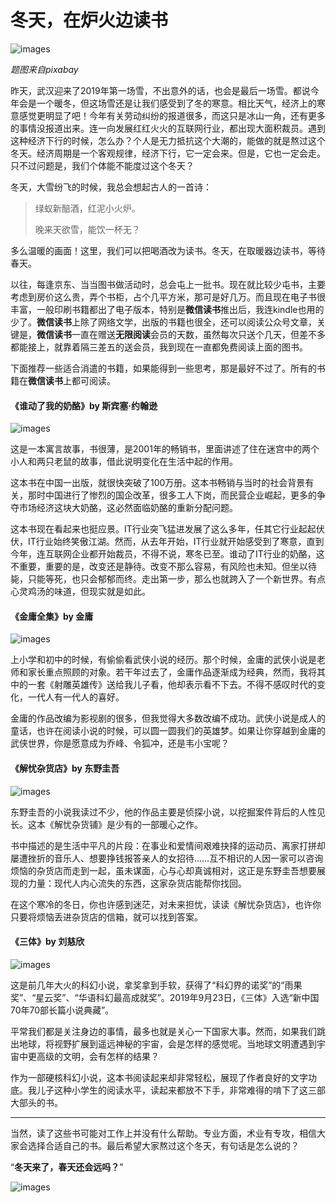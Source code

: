 # 冬天，在炉火边读书

![images](https://raw.githubusercontent.com/mogoweb/mywritings/master/book_wechat/201912/images/read_book_in_winter_title.jpg)

*题图来自pixabay*

昨天，武汉迎来了2019年第一场雪，不出意外的话，也会是最后一场雪。都说今年会是一个暖冬，但这场雪还是让我们感受到了冬的寒意。相比天气，经济上的寒意感觉更明显了吧！今年有关劳动纠纷的报道很多，而这只是冰山一角，还有更多的事情没报道出来。连一向发展红红火火的互联网行业，都出现大面积裁员。遇到这种经济下行的时候，怎么办？个人是无力抵抗这个大潮的，能做的就是熬过这个冬天。经济周期是一个客观规律，经济下行，它一定会来。但是，它也一定会走。只不过问题是，我们个体能不能度过这个冬天？

冬天，大雪纷飞的时候，我总会想起古人的一首诗：

> 绿蚁新醅酒，红泥小火炉。
> 
> 晚来天欲雪，能饮一杯无？

多么温暖的画面！这里，我们可以把喝酒改为读书。冬天，在取暖器边读书，等待春天。

以往，每逢京东、当当图书做活动时，总会屯上一批书。现在就比较少屯书，主要考虑到房价这么贵，弄个书柜，占个几平方米，那可是好几万。而且现在电子书很丰富，一般印刷书籍都出了电子版本，特别是**微信读书**推出后，我连kindle也用的少了。**微信读书**上除了网络文学，出版的书籍也很全，还可以阅读公众号文章，关键是，**微信读书**一直在赠送**无限阅读**会员的天数，虽然每次只送个几天，但差不多都能接上，就靠着隔三差五的送会员，我到现在一直都免费阅读上面的图书。

下面推荐一些适合消遣的书籍，如果能得到一些思考，那是最好不过了。所有的书籍在**微信读书**上都可阅读。

#### 《谁动了我的奶酪》by 斯宾塞·约翰逊

![images](https://raw.githubusercontent.com/mogoweb/mywritings/master/book_wechat/201912/images/read_book_in_winter_01.jpeg)

这是一本寓言故事，书很薄，是2001年的畅销书，里面讲述了住在迷宫中的两个小人和两只老鼠的故事，借此说明变化在生活中起的作用。

这本书在中国一出版，就很快突破了100万册。这本书畅销与当时的社会背景有关，那时中国进行了惨烈的国企改革，很多工人下岗，而民营企业崛起，更多的争夺市场经济这块大奶酪，这必然面临奶酪的重新分配问题。

这本书现在看起来也挺应景。IT行业突飞猛进发展了这么多年，任其它行业起起伏伏，IT行业始终笑傲江湖。然而，从去年开始，IT行业就开始感受到了寒意，直到今年，连互联网企业都开始裁员，不得不说，寒冬已至。谁动了IT行业的奶酪，这不重要，重要的是，改变还是静待。改变不那么容易，有风险也未知。但坐以待毙，只能等死，也只会郁郁而终。走出第一步，那么也就跨入了一个新世界。有点心灵鸡汤的味道，但现实就是如此。

#### 《金庸全集》by 金庸

![images](https://raw.githubusercontent.com/mogoweb/mywritings/master/book_wechat/201912/images/read_book_in_winter_02.jpeg)

上小学和初中的时候，有偷偷看武侠小说的经历。那个时候，金庸的武侠小说是老师和家长重点照顾的对象。若干年过去了，金庸作品逐渐成为经典，然而，我将其中的一套《射雕英雄传》送给我儿子看，他却表示看不下去。不得不感叹时代的变化，一代人有一代人的喜好。

金庸的作品改编为影视剧的很多，但我觉得大多数改编不成功。武侠小说是成人的童话，也许在阅读小说的时候，可以圆一圆我们的英雄梦。如果让你穿越到金庸的武侠世界，你是愿意成为乔峰、令狐冲，还是韦小宝呢？

#### 《解忧杂货店》by 东野圭吾

![images](https://raw.githubusercontent.com/mogoweb/mywritings/master/book_wechat/201912/images/read_book_in_winter_03.jpeg)

东野圭吾的小说我读过不少，他的作品主要是侦探小说，以挖掘案件背后的人性见长。这本《解忧杂货铺》是少有的一部暖心之作。

书中描述的是生活中平凡的片段：在事业和爱情间艰难抉择的运动员、离家打拼却屡遭挫折的音乐人、想要挣钱报答亲人的女招待……互不相识的人因一家可以咨询烦恼的杂货店而走到一起，虽未谋面，心与心却真诚相对，这正是东野圭吾想要展现的力量：现代人内心流失的东西，这家杂货店能帮你找回。

在这个寒冷的冬日，你也许感到迷茫，对未来担忧，读读《解忧杂货店》，也许你只要将烦恼丢进杂货店的信箱，就可以找到答案。

#### 《三体》by 刘慈欣

![images](https://raw.githubusercontent.com/mogoweb/mywritings/master/book_wechat/201912/images/read_book_in_winter_04.jpeg)

这是前几年大火的科幻小说，拿奖拿到手软，获得了“科幻界的诺奖”的“雨果奖”、“星云奖”、“华语科幻最高成就奖”。2019年9月23日，《三体》入选“新中国70年70部长篇小说典藏”。

平常我们都是关注身边的事情，最多也就是关心一下国家大事。然而，如果我们跳出地球，将视野扩展到遥远神秘的宇宙，会是怎样的感觉呢。当地球文明遭遇到宇宙中更高级的文明，会有怎样的结果？

作为一部硬核科幻小说，这本书阅读起来却非常轻松，展现了作者良好的文字功底。我儿子这种小学生的阅读水平，读起来都放不下手，非常难得的啃下了这三部大部头的书。

---

当然，读了这些书可能对工作上并没有什么帮助。专业方面，术业有专攻，相信大家会选择合适自己的书。最后希望大家熬过这个冬天，有句话是怎么说的？

“**冬天来了，春天还会远吗？**”

![images](https://raw.githubusercontent.com/mogoweb/mywritings/master/book_wechat/common_images/%E5%BE%AE%E4%BF%A1%E5%85%AC%E4%BC%97%E5%8F%B7_%E5%85%B3%E6%B3%A8%E4%BA%8C%E7%BB%B4%E7%A0%81.png)